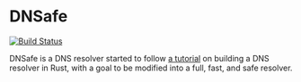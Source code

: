 # DNSafe

[![Build Status](https://travis-ci.org/CentauriSolutions/dnsafe.svg?branch=master)](https://travis-ci.org/CentauriSolutions/dnsafe)

DNSafe is a DNS resolver started to follow [a tutorial](https://github.com/EmilHernvall/dnsguide) on building a DNS resolver in Rust, with a goal to be modified into a full, fast, and safe resolver.